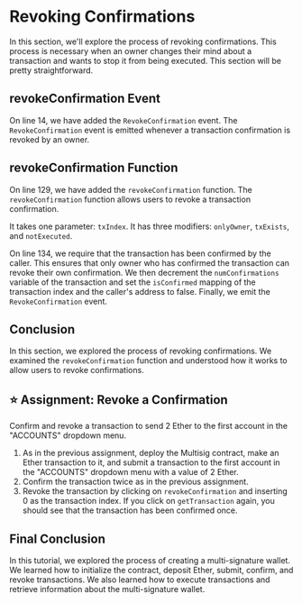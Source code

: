 # Revoking Confirmations
In this section, we'll explore the process of revoking confirmations. This process is necessary when an owner changes their mind about a transaction and wants to stop it from being executed. This section will be pretty straightforward. 

## revokeConfirmation Event
On line 14, we have added the `RevokeConfirmation` event. The `RevokeConfirmation` event is emitted whenever a transaction confirmation is revoked by an owner. 

## revokeConfirmation Function
On line 129, we have added the `revokeConfirmation` function. The `revokeConfirmation` function allows users to revoke a transaction confirmation. 

It takes one parameter: `txIndex`. It has three modifiers: `onlyOwner`, `txExists`, and `notExecuted`. 

On line 134, we require that the transaction has been confirmed by the caller. This ensures that only owner who has confirmed the transaction can revoke their own confirmation.
We then decrement the `numConfirmations` variable of the transaction and set the `isConfirmed` mapping of the transaction index and the caller's address to false. Finally, we emit the `RevokeConfirmation` event.

## Conclusion
In this section, we explored the process of revoking confirmations. We examined the `revokeConfirmation` function and understood how it works to allow users to revoke confirmations.

## ⭐️ Assignment: Revoke a Confirmation
Confirm and revoke a transaction to send 2 Ether to the first account in the "ACCOUNTS" dropdown menu.

1. As in the previous assignment, deploy the Multisig contract, make an Ether transaction to it, and submit a transaction to the first account in the "ACCOUNTS" dropdown menu with a value of 2 Ether.
2. Confirm the transaction twice as in the previous assignment.
3. Revoke the transaction by clicking on `revokeConfirmation` and inserting 0 as the transaction index. If you click on `getTransaction` again, you should see that the transaction has been confirmed once.

## Final Conclusion
In this tutorial, we explored the process of creating a multi-signature wallet. We learned how to initialize the contract, deposit Ether, submit, confirm, and revoke transactions. We also learned how to execute transactions and retrieve information about the multi-signature wallet.
